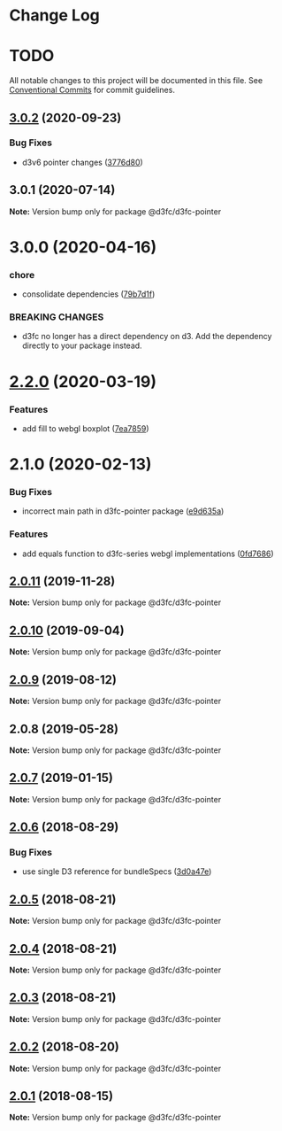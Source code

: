 # Change Log

# TODO

All notable changes to this project will be documented in this file.
See [Conventional Commits](https://conventionalcommits.org) for commit guidelines.

## [3.0.2](https://github.com/d3fc/d3fc/compare/@d3fc/d3fc-pointer@3.0.1...@d3fc/d3fc-pointer@3.0.2) (2020-09-23)


### Bug Fixes

* d3v6 pointer changes ([3776d80](https://github.com/d3fc/d3fc/commit/3776d80))





## 3.0.1 (2020-07-14)

**Note:** Version bump only for package @d3fc/d3fc-pointer





# 3.0.0 (2020-04-16)


### chore

* consolidate dependencies ([79b7d1f](https://github.com/d3fc/d3fc/commit/79b7d1f))


### BREAKING CHANGES

* d3fc no longer has a direct dependency on d3. Add the
dependency directly to your package instead.





# [2.2.0](https://github.com/d3fc/d3fc/compare/@d3fc/d3fc-pointer@2.1.0...@d3fc/d3fc-pointer@2.2.0) (2020-03-19)


### Features

* add fill to webgl boxplot ([7ea7859](https://github.com/d3fc/d3fc/commit/7ea7859))





# 2.1.0 (2020-02-13)


### Bug Fixes

* incorrect main path in d3fc-pointer package ([e9d635a](https://github.com/d3fc/d3fc/commit/e9d635a))


### Features

* add equals function to d3fc-series webgl implementations ([0fd7686](https://github.com/d3fc/d3fc/commit/0fd7686))





## [2.0.11](https://github.com/d3fc/d3fc/compare/@d3fc/d3fc-pointer@2.0.10...@d3fc/d3fc-pointer@2.0.11) (2019-11-28)

**Note:** Version bump only for package @d3fc/d3fc-pointer





## [2.0.10](https://github.com/d3fc/d3fc/compare/@d3fc/d3fc-pointer@2.0.9...@d3fc/d3fc-pointer@2.0.10) (2019-09-04)

**Note:** Version bump only for package @d3fc/d3fc-pointer





<a name="2.0.9"></a>
## [2.0.9](https://github.com/d3fc/d3fc/compare/@d3fc/d3fc-pointer@2.0.8...@d3fc/d3fc-pointer@2.0.9) (2019-08-12)




**Note:** Version bump only for package @d3fc/d3fc-pointer

<a name="2.0.8"></a>
## 2.0.8 (2019-05-28)




**Note:** Version bump only for package @d3fc/d3fc-pointer

<a name="2.0.7"></a>
## [2.0.7](https://github.com/d3fc/d3fc/compare/@d3fc/d3fc-pointer@2.0.6...@d3fc/d3fc-pointer@2.0.7) (2019-01-15)




**Note:** Version bump only for package @d3fc/d3fc-pointer

<a name="2.0.6"></a>
## [2.0.6](https://github.com/d3fc/d3fc/compare/@d3fc/d3fc-pointer@2.0.5...@d3fc/d3fc-pointer@2.0.6) (2018-08-29)


### Bug Fixes

* use single D3 reference for bundleSpecs ([3d0a47e](https://github.com/d3fc/d3fc/commit/3d0a47e))




<a name="2.0.5"></a>
## [2.0.5](https://github.com/d3fc/d3fc/compare/@d3fc/d3fc-pointer@2.0.4...@d3fc/d3fc-pointer@2.0.5) (2018-08-21)




**Note:** Version bump only for package @d3fc/d3fc-pointer

<a name="2.0.4"></a>
## [2.0.4](https://github.com/d3fc/d3fc/compare/@d3fc/d3fc-pointer@2.0.3...@d3fc/d3fc-pointer@2.0.4) (2018-08-21)




**Note:** Version bump only for package @d3fc/d3fc-pointer

<a name="2.0.3"></a>
## [2.0.3](https://github.com/d3fc/d3fc-pointer/compare/@d3fc/d3fc-pointer@2.0.2...@d3fc/d3fc-pointer@2.0.3) (2018-08-21)




**Note:** Version bump only for package @d3fc/d3fc-pointer

<a name="2.0.2"></a>
## [2.0.2](https://github.com/d3fc/d3fc/compare/@d3fc/d3fc-pointer@2.0.1...@d3fc/d3fc-pointer@2.0.2) (2018-08-20)




**Note:** Version bump only for package @d3fc/d3fc-pointer

<a name="2.0.1"></a>
## [2.0.1](https://github.com/d3fc/d3fc/compare/@d3fc/d3fc-pointer@2.0.0...@d3fc/d3fc-pointer@2.0.1) (2018-08-15)




**Note:** Version bump only for package @d3fc/d3fc-pointer
